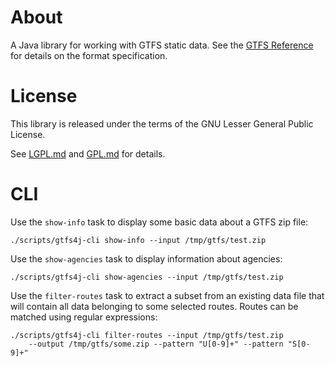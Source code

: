 # About

A Java library for working with GTFS static data.
See the [GTFS Reference](http://gtfs.org/reference/) for details on the
format specification.

# License

This library is released under the terms of the GNU Lesser General Public
License.

See  [LGPL.md](LGPL.md) and [GPL.md](GPL.md) for details.

# CLI

Use the `show-info` task to display some basic data about a GTFS zip file:

    ./scripts/gtfs4j-cli show-info --input /tmp/gtfs/test.zip

Use the `show-agencies` task to display information about agencies:

    ./scripts/gtfs4j-cli show-agencies --input /tmp/gtfs/test.zip

Use the `filter-routes` task to extract a subset from an existing data file
that will contain all data belonging to some selected routes.
Routes can be matched using regular expressions:

    ./scripts/gtfs4j-cli filter-routes --input /tmp/gtfs/test.zip
        --output /tmp/gtfs/some.zip --pattern "U[0-9]+" --pattern "S[0-9]+"
